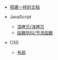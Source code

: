 - [搭建一样的文档](/index.md)
- JavaScript
  - [深拷贝/浅拷贝](/Javascript/deepCopy.md)
  - [函数防抖/节流函数](/Javascript/debounce.md)

- CSS
  - [布局](/Css/layout.md)
